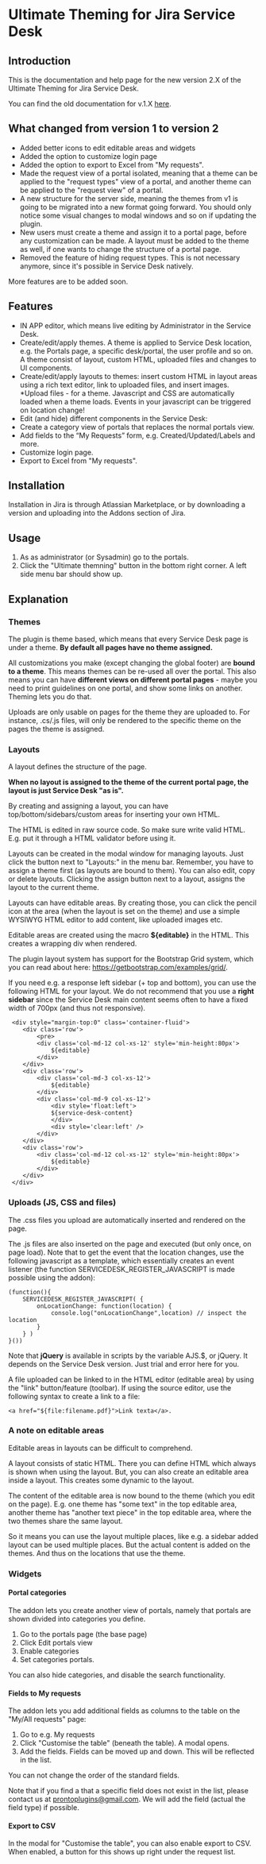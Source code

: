 # Ultimate Theming for Jira Service Desk

## Introduction

This is the documentation and help page for the new version 2.X of the Ultimate Theming for Jira Service Desk.

You can find the old documentation for v.1.X [here](https://pronto-plugins.herokuapp.com/ultimate.html).

## What changed from version 1 to version 2

* Added better icons to edit editable areas and widgets
* Added the option to customize login page
* Added the option to export to Excel from "My requests".
* Made the request view of a portal isolated, meaning that a theme can be applied to the "request types" view of a portal, and another theme can be applied to the "request view" of a portal.
* A new structure for the server side, meaning the themes from v1 is going to be migrated into a new format going forward. You should only notice some visual changes to modal windows and so on if updating the plugin.
* New users must create a theme and assign it to a portal page, before any customization can be made. A layout must be added to the theme as well, if one wants to change the structure of a portal page.
* Removed the feature of hiding request types. This is not necessary anymore, since it's possible in Service Desk natively.


More features are to be added soon.

## Features

* IN APP editor, which means live editing by Administrator in the Service Desk.
* Create/edit/apply themes. A theme is applied to Service Desk location, e.g. the Portals page, a specific desk/portal, the user profile and so on. A theme consist of layout, custom HTML, uploaded files and changes to UI components.
* Create/edit/apply layouts to themes: insert custom HTML in layout areas using a rich text editor, link to uploaded files, and insert images.
*Upload files - for a theme. Javascript and CSS are automatically loaded when a theme loads. Events in your javascript can be triggered on location change!
* Edit (and hide) different components in the Service Desk:
* Create a category view of portals that replaces the normal portals view.
* Add fields to the “My Requests” form, e.g. Created/Updated/Labels and more.
* Customize login page.
* Export to Excel from "My requests".

## Installation

Installation in Jira is through Atlassian Marketplace, or by downloading a version and uploading into the Addons section of Jira. 

## Usage 

1. As as administrator (or Sysadmin) go to the portals.
2. Click the "Ultimate themning" button in the bottom right corner. A left side menu bar should show up.

## Explanation

### Themes

<a name="themes"></a>

The plugin is theme based, which means that every Service Desk page is under a theme. **By default all pages have no theme assigned.**

All customizations you make (except changing the global footer) are **bound to a theme**. This means themes can be re-used all over the portal. This also means you can have **different views on different portal pages** - maybe you need to print guidelines on one portal, and show some links on another. Theming lets you do that.

Uploads are only usable on pages for the theme they are uploaded to. For instance, .cs/.js files, will only be rendered to the specific theme on the pages the theme is assigned.

### Layouts

<a name="layout"></a>

A layout defines the structure of the page. 

**When no layout is assigned to the theme of the current portal page, the layout is just Service Desk "as is".**

By creating and assigning a layout, you can have top/bottom/sidebars/custom areas for inserting your own HTML.

The HTML is edited in raw source code. So make sure write valid HTML. E.g. put it through a HTML validator before using it.

Layouts can be created in the modal window for managing layouts. Just click the button next to "Layouts:" in the menu bar. Remember, you have to assign a theme first (as layouts are bound to them). You can also edit, copy or delete layouts. Clicking the assign button next to a layout, assigns the layout to the current theme. 

Layouts can have editable areas. By creating those, you can click the pencil icon at the area (when the layout is set on the theme) and use a simple WYSIWYG HTML editor to add content, like uploaded images etc.

Editable areas are created using the macro **${editable}** in the HTML. This creates a wrapping div when rendered.

The plugin layout system has support for the Bootstrap Grid system, which you can read about here: https://getbootstrap.com/examples/grid/.

If you need e.g. a response left sidebar (+ top and bottom), you can use the following HTML for your layout. We do not recommend that you use a **right sidebar** since the Service Desk main content seems often to have a fixed width of 700px (and thus not responsive).

```
 <div style="margin-top:0" class='container-fluid'>
    <div class='row'>
        <pre>
        <div class='col-md-12 col-xs-12' style='min-height:80px'>
            ${editable}
        </div>
    </div>
    <div class='row'>
        <div class='col-md-3 col-xs-12'>
            ${editable}
        </div>
        <div class='col-md-9 col-xs-12'>
            <div style='float:left'>
            ${service-desk-content}
            </div>
            <div style='clear:left' />
        </div>
    </div>
    <div class='row'>
        <div class='col-md-12 col-xs-12' style='min-height:80px'>
            ${editable}
        </div>
    </div>
 </div>
```

### Uploads (JS, CSS and files)

<a name="uploads"></a>

The .css files you upload are automatically inserted and rendered on the page.

The .js files are also inserted on the page and executed (but only once, on page load). Note that to get the event that the location changes, use the following javascript as a template, which essentially creates an event listener (the function SERVICEDESK_REGISTER_JAVASCRIPT is made possible using the addon):

```
(function(){
    SERVICEDESK_REGISTER_JAVASCRIPT( {
        onLocationChange: function(location) {
            console.log("onLocationChange",location) // inspect the location
        }
    } )
}())
```

Note that **jQuery** is available in scripts by the variable AJS.$, or jQuery. It depends on the Service Desk version. Just trial and error here for you.

A file uploaded can be linked to in the HTML editor (editable area) by using the "link" button/feature (toolbar). If using the source editor, use the following syntax to create a link to a file: 
```
<a href="${file:filename.pdf}">Link texta</a>.
```

### A note on editable areas

Editable areas in layouts can be difficult to comprehend.

A layout consists of static HTML. There you can define HTML which always is shown when using the layout. But, you can also create an editable area inside a layout. This creates some dynamic to the layout.

The content of the editable area is now bound to the theme (which you edit on the page). E.g. one theme has "some text" in the top editable area, another theme has "another text piece" in the top editable area, where the two themes share the same layout.

So it means you can use the layout multiple places, like e.g. a sidebar added layout can be used multiple places. But the actual content is added on the themes. And thus on the locations that use the theme.

### Widgets

#### Portal categories

The addon lets you create another view of portals, namely that portals are shown divided into categories you define.

1. Go to the portals page (the base page)
2. Click Edit portals view
3. Enable categories
4. Set categories portals. 

You can also hide categories, and disable the search functionality.

#### Fields to My requests

The addon lets you add additional fields as columns to the table on the "My/All requests" page:
 1. Go to e.g. My requests
 2. Click "Customise the table" (beneath the table). A modal opens.
 3. Add the fields. Fields can be moved up and down. This will be reflected in the list.
 
You can not change the order of the standard fields.

Note that if you find a that a specific field does not exist in the list, please contact us at prontoplugins@gmail.com. We will add the field (actual the field type) if possible.

#### Export to CSV

In the modal for "Customise the table", you can also enable export to CSV. When enabled, a button for this shows up right under the request list.

